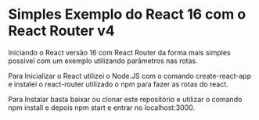 # Simples Exemplo do React 16 com o React Router v4
	
Iniciando o React versão 16 com React Router da forma mais simples possível com um exemplo utilizando parâmetros nas rotas.

Para Inicializar o React utilizei o Node.JS com o comando create-react-app e instalei o react-router utilizado o npm para fazer as rotas do react.

Para Instalar basta baixar ou clonar este repositório e utilizar o comando npm install e depois npm start e entrar no localhost:3000.

